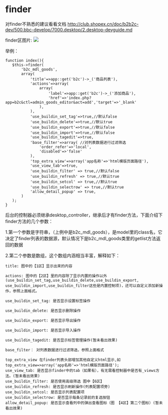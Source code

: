 # finder #
对finder不熟悉的建议看看文档 http://club.shopex.cn/doc/b2b2c-dev/500.bbc-develop/7000.desktop/2.desktop-devguide.md  

finder区图片:
![](./images/finder_detail.png)

举例：
```
function index(){
   $this->finder(
       'b2c_mdl_goods',
       array(
           'title'=>app::get('b2c')->_('商品列表'),
           'actions'=>array(
               array(
                   'label'=>app::get('b2c')->_('添加商品'),
                   'href'=>'index.php?app=b2c&ctl=admin_goods_editor&act=add','target'=>'_blank'
               ),
           ),
           'use_buildin_set_tag'=>true,//默认false
           'use_buildin_delete'=>true,//默认true
           'use_buildin_export'=>true,//默认false
           'use_buildin_import'=>true,//默认false
           'use_buildin_tagedit'=>true,
           'base_filter'=>array( //对列表数据进行过滤筛选
               'order_refer'=>'local',
               'disabled'=>'false'
           ),
           'top_extra_view'=>array('app名称'=>'html模版页面路径'),
           'use_view_tab'=>true,
           'use_buildin_filter' => true,//默认false
           'use_buildin_refresh' => true,//默认true
           'use_buildin_setcol' => true,//默认true
           'use_buildin_selectrow' => true,//默认true
           'allow_detail_popup' => true,
       )
   );
}
```

后台的控制器必须继承desktop_controller，继承后才有finder方法，下面介绍下finder方法的几个参数：

1.第一个参数是字符串，（上例中是b2c_mdl_goods），是model里的class名，它决定了finder列表的数据源，默认情况下是b2c_mdl_goods类里的getlist方法返回的数据

2.第二个参数是数组，这个数组内涵相当丰富，解释如下：

```
title: 图中的【1区】显示出来的内容

actions: 图中的【2区】里的内容除了显示内置的操作以外(use_buildin_set_tag,use_buildin_delete,use_buildin_export, 
use_buildin_import,use_buildin_filter这些是内置控制项)，还可以自定义添加新操作，参照上面格式。

use_buildin_set_tag: 是否显示设置标签操作

use_buildin_delete: 是否显示删除操作

use_buildin_export: 是否显示导出操作

use_buildin_import: 是否显示导入操作

use_buildin_tagedit: 是否显示标签管理操作(暂未看出效果)

base_filter： 对列表数据进行过滤筛选，参照上面格式

top_extra_view 在finder列表头部增加其他自定义html显示,如top_extra_view=>array('app名称'=>'html模版页面路径');
use_view_tab: 是否显示finder中的tab（如果有），有无需看控制器中是否有_views方法。(暂未看出效果)
use_buildin_filter: 是否使用高级筛选 图中【6区】
use_buildin_refresh: 是否显示刷新操作(列表配置项旁)
use_buildin_setcol: 是否显示列表配置项
use_buildin_selectrow: 是否显示每条记录前的复选按钮
allow_detail_popup: 是否显示查看列中的弹出查看图标（图 【4区】第二个图标）(暂未看出效果)
```
